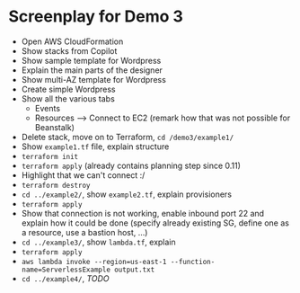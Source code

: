 # Screenplay for Demo 3

* Open AWS CloudFormation
* Show stacks from Copilot
* Show sample template for Wordpress
* Explain the main parts of the designer
* Show multi-AZ template for Wordpress
* Create simple Wordpress
* Show all the various tabs
  * Events
  * Resources --> Connect to EC2 (remark how that was not possible for Beanstalk)
* Delete stack, move on to Terraform, `cd /demo3/example1/`
* Show `example1.tf` file, explain structure
* `terraform init`
* `terraform apply` (already contains planning step since 0.11)
* Highlight that we can't connect :/
* `terraform destroy`
* `cd ../example2/`, show `example2.tf`, explain provisioners
* `terraform apply`
* Show that connection is not working, enable inbound port 22 and explain how it could be done (specify already existing SG, define one as a resource, use a bastion host, ...)
* `cd ../example3/`, show `lambda.tf`, explain
* `terraform apply`
* `aws lambda invoke --region=us-east-1 --function-name=ServerlessExample output.txt`
* `cd ../example4/`, *TODO*
